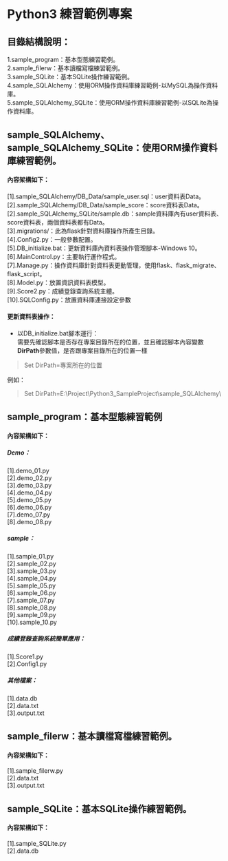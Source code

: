 # Python3 練習範例專案

目錄結構說明：
----------------------------------------------------------------------------------------------------------------------------------
1.sample_program：基本型態練習範例。<br/>
2.sample_filerw：基本讀檔寫檔練習範例。<br/>
3.sample_SQLite：基本SQLite操作練習範例。<br/>
4.sample_SQLAlchemy：使用ORM操作資料庫練習範例-以MySQL為操作資料庫。<br/>
5.sample_SQLAlchemy_SQLite：使用ORM操作資料庫練習範例-以SQLite為操作資料庫。<br/>

sample_SQLAlchemy、sample_SQLAlchemy_SQLite：使用ORM操作資料庫練習範例。
----------------------------------------------------------------------------------------------------------------------------------
#### 內容架構如下：
[1].sample_SQLAlchemy/DB_Data/sample_user.sql：user資料表Data。 <br/>
[2].sample_SQLAlchemy/DB_Data/sample_score：score資料表Data。 <br/>
[2].sample_SQLAlchemy_SQLite/sample.db：sample資料庫內有user資料表、score資料表，兩個資料表都有Data。 <br/>
[3].migrations/：此為flask針對資料庫操作所產生目錄。<br/>
[4].Config2.py：一般參數配置。 <br/>
[5].DB_initialize.bat：更新資料庫內資料表操作管理腳本-Windows 10。 <br/>
[6].MainControl.py：主要執行運作程式。 <br/>
[7].Manage.py：操作資料庫針對資料表更動管理，使用flask、flask_migrate、flask_script。 <br/>
[8].Model.py：放置資訊資料表模型。 <br/>
[9].Score2.py：成績登錄查詢系統主體。 <br/>
[10].SQLConfig.py：放置資料庫連接設定參數 <br/>

#### 更新資料表操作：
* 以DB_initialize.bat腳本運行：<br/>
需要先確認腳本是否存在專案目錄所在的位置，並且確認腳本內容變數**DirPath**參數值，是否跟專案目錄所在的位置一樣
> Set DirPath=專案所在的位置<br/>

例如： 
> Set DirPath=E:\Project\Python3_SampleProject\sample_SQLAlchemy\



sample_program：基本型態練習範例
----------------------------------------------------------------------------------------------------------------------------------
#### 內容架構如下：
##### Demo： 
[1].demo_01.py <br/>
[2].demo_02.py <br/>
[3].demo_03.py <br/>
[4].demo_04.py <br/>
[5].demo_05.py <br/>
[6].demo_06.py <br/>
[7].demo_07.py <br/>
[8].demo_08.py <br/>
<p><p/>

##### sample： 
[1].sample_01.py <br/>
[2].sample_02.py <br/>
[3].sample_03.py <br/>
[4].sample_04.py <br/>
[5].sample_05.py <br/>
[6].sample_06.py <br/>
[7].sample_07.py <br/>
[8].sample_08.py <br/>
[9].sample_09.py <br/>
[10].sample_10.py <br/>
<p><p/>

##### 成績登錄查詢系統簡單應用： 
[1].Score1.py <br/>
[2].Config1.py <br/>
<p><p/>

##### 其他檔案：
[1].data.db <br/>
[2].data.txt <br/>
[3].output.txt <br/>

sample_filerw：基本讀檔寫檔練習範例。
----------------------------------------------------------------------------------------------------------------------------------
#### 內容架構如下：
[1].sample_filerw.py <br/>
[2].data.txt <br/>
[3].output.txt <br/>

sample_SQLite：基本SQLite操作練習範例。
----------------------------------------------------------------------------------------------------------------------------------
#### 內容架構如下：
[1].sample_SQLite.py <br/>
[2].data.db <br/>

